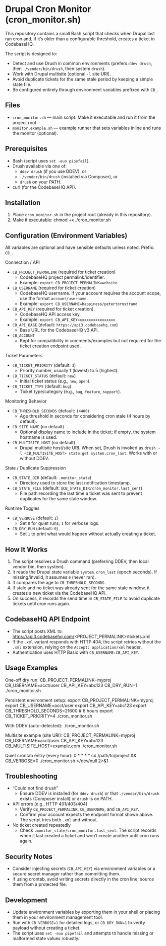 # Drupal Cron Monitor (cron_monitor.sh)

This repository contains a small Bash script that checks when Drupal last ran cron and, if it’s older than a configurable threshold, creates a ticket in CodebaseHQ.

The script is designed to:
- Detect and use Drush in common environments (prefers `ddev drush`, then `./vendor/bin/drush`, then system `drush`).
- Work with Drupal multisite (optional `-l` site URI).
- Avoid duplicate tickets for the same stale period by keeping a simple state file.
- Be configured entirely through environment variables prefixed with `CB_`.


## Files
- `cron_monitor.sh` — main script. Make it executable and run it from the project root.
- `monitor.example.sh` — example runner that sets variables inline and runs the monitor (optional).


## Prerequisites
- Bash (script uses `set -euo pipefail`).
- Drush available via one of:
  - `ddev drush` (if you use DDEV), or
  - `./vendor/bin/drush` (installed via Composer), or
  - `drush` on your PATH.
- curl (for the CodebaseHQ API).


## Installation
1. Place `cron_monitor.sh` in the project root (already in this repository).
2. Make it executable:
   chmod +x ./cron_monitor.sh


## Configuration (Environment Variables)
All variables are optional and have sensible defaults unless noted. Prefix: `CB_`.

Connection / API
- `CB_PROJECT_PERMALINK` (required for ticket creation)
  - CodebaseHQ project permalink/identifier.
  - Example: `export CB_PROJECT_PERMALINK=website`
- `CB_USERNAME` (required for ticket creation)
  - CodebaseHQ username. If your account requires the account scope, use the format `account/username`.
  - Example: `export CB_USERNAME=happiness/petertornstrand`
- `CB_API_KEY` (required for ticket creation)
  - CodebaseHQ API access key.
  - Example: `export CB_API_KEY=xxxxxxxxxxxxxxxx`
- `CB_API_BASE` (default: `https://api3.codebasehq.com`)
  - Base URL for the CodebaseHQ v3 API.
- `CB_ACCOUNT`
  - Kept for compatibility in comments/examples but not required for the ticket creation endpoint used.

Ticket Parameters
- `CB_TICKET_PRIORITY` (default: `3`)
  - Priority number, usually 1 (lowest) to 5 (highest).
- `CB_TICKET_STATUS` (default: `new`)
  - Initial ticket status (e.g., `new`, `open`).
- `CB_TICKET_TYPE` (default: `bug`)
  - Ticket type/category (e.g., `bug`, `feature`, `support`).

Monitoring Behavior
- `CB_THRESHOLD_SECONDS` (default: `14400`)
  - Age threshold in seconds for considering cron stale (4 hours by default).
- `CB_SITE_NAME` (no default)
  - Optional display name to include in the ticket; if empty, the system hostname is used.
- `CB_MULTISITE_HOST` (no default)
  - Drupal multisite host/site URI. When set, Drush is invoked as `drush -l <CB_MULTISITE_HOST> state:get system.cron_last`. Works with or without DDEV.

State / Duplicate Suppression
- `CB_STATE_DIR` (default: `.monitor_state`)
  - Directory used to store the last notification timestamp.
- `CB_STATE_FILE` (default: `$CB_STATE_DIR/cron_monitor.last_sent`)
  - File path recording the last time a ticket was sent to prevent duplicates for the same stale window.

Runtime Toggles
- `CB_VERBOSE` (default: `1`)
  - Set `0` for quiet runs; `1` for verbose logs.
- `CB_DRY_RUN` (default: `0`)
  - Set `1` to print what would happen without actually creating a ticket.


## How It Works
1. The script resolves a Drush command (preferring DDEV, then local vendor bin, then system).
2. It reads the Drupal state variable `system.cron_last` (epoch seconds). If missing/invalid, it assumes `0` (never ran).
3. It compares the age to `CB_THRESHOLD_SECONDS`.
4. If stale and no ticket was already sent for the same stale window, it creates a new ticket via the CodebaseHQ API.
5. On success, it records the send time in `CB_STATE_FILE` to avoid duplicate tickets until cron runs again.


## CodebaseHQ API Endpoint
- The script posts XML to:
  https://api3.codebasehq.com/<PROJECT_PERMALINK>/tickets.xml
- If the `.xml` variant responds with HTTP 404, the script retries without the `.xml` extension, relying on the `Accept: application/xml` header.
- Authentication uses HTTP Basic with `CB_USERNAME:CB_API_KEY`.


## Usage Examples
One-off dry run:
CB_PROJECT_PERMALINK=myproj CB_USERNAME=acct/user CB_API_KEY=abc123 CB_DRY_RUN=1 ./cron_monitor.sh

Persistent environment setup:
export CB_PROJECT_PERMALINK=myproj
export CB_USERNAME=acct/user
export CB_API_KEY=abc123
export CB_THRESHOLD_SECONDS=21600  # 6 hours
export CB_TICKET_PRIORITY=4
./cron_monitor.sh

With DDEV (auto-detected):
./cron_monitor.sh

Multisite example (site URI):
CB_PROJECT_PERMALINK=myproj CB_USERNAME=acct/user CB_API_KEY=abc123 CB_MULTISITE_HOST=example.com ./cron_monitor.sh

Quiet crontab entry (every hour):
0 * * * * cd /path/to/project && CB_VERBOSE=0 ./cron_monitor.sh >/dev/null 2>&1


## Troubleshooting
- “Could not find drush”
  - Ensure DDEV is installed (for `ddev drush`) or that `./vendor/bin/drush` exists (Composer install) or `drush` is on PATH.
- API errors (e.g., HTTP 401/403/404)
  - Verify `CB_PROJECT_PERMALINK`, `CB_USERNAME`, and `CB_API_KEY`.
  - Confirm your account expects the endpoint format shown above. The script tries both `.xml` and without.
- No ticket created repeatedly
  - Check `.monitor_state/cron_monitor.last_sent`. The script records when it last created a ticket and won’t create another until cron runs again.


## Security Notes
- Consider injecting secrets (`CB_API_KEY`) via environment variables or a secure secret manager rather than committing them.
- If using crontab, avoid writing secrets directly in the cron line; source them from a protected file.


## Development
- Update environment variables by exporting them in your shell or placing them in your environment management tool.
- Run with `CB_VERBOSE=1` for detailed logs, or `CB_DRY_RUN=1` to verify payload without creating a ticket.
- The script uses `set -euo pipefail` and attempts to handle missing or malformed state values robustly.
